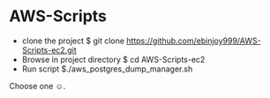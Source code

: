 # AWS-Scripts
* clone the project $ git clone https://github.com/ebinjoy999/AWS-Scripts-ec2.git
* Browse in project directory $ cd AWS-Scripts-ec2
* Run script $./aws_postgres_dump_manager.sh

Choose one ☺.

